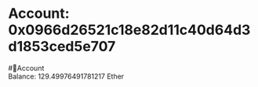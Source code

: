 
Account: 0x0966d26521c18e82d11c40d64d3d1853ced5e707
===================================================
  
#📜Account  
Balance: 129.49976491781217 Ether